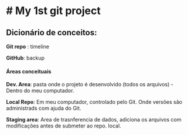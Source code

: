 # # My 1st git project



## Dicionário de conceitos:

**Git repo** : timeline

**GitHub**: backup



#### Áreas conceituais

**Dev. Area**: pasta  onde o projeto é desenvolvido (todos os arquivos) - Dentro do meu computador.

**Local Repo**: Em meu computador, controlado pelo Git. Onde versões são administrads com ajuda do Git.

**Staging area**: Area de trasnferencia de dados, adiciona os arquivos com modificações antes de submeter ao repo. local.
